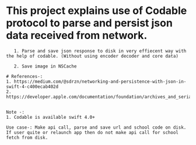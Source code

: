 # This project explains use of Codable protocol to parse and persist json data received from network.
       1. Parse and save json response to disk in very effiecent way with the help of codable. (Without using encoder decoder and core data)
       
       2. Save image in NSCache
       
    # References-:
    1. https://medium.com/@sdrzn/networking-and-persistence-with-json-in-swift-4-c400ecab402d
    2. https://developer.apple.com/documentation/foundation/archives_and_serialization/encoding_and_decoding_custom_types
    
    
    Note -:
    1. Codable is available swift 4.0+     
    
    Use case-: Make api call, parse and save url and school code on disk. If user quite or relaunch app then do not make api call for school fetch from disk. 
    
